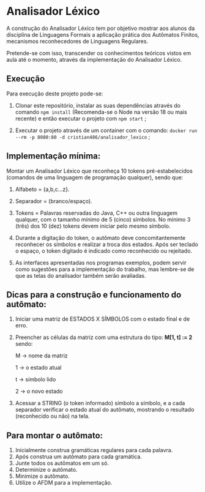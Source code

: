 # Analisador Léxico

A construção do Analisador Léxico tem por objetivo mostrar aos alunos da disciplina de Linguagens Formais a aplicação prática dos Autômatos Finitos, mecanismos reconhecedores de Linguagens Regulares.

Pretende-se com isso, transcender os conhecimentos teóricos vistos em aula até o momento, através da implementação do Analisador Léxico.

## Execução

Para execução deste projeto pode-se:

1. Clonar este repositório, instalar as suas dependências através do comando `npm install` (Recomenda-se o Node na versão 18 ou mais recente) e então executar o projeto com `npm start` ;

2. Executar o projeto através de um container com o comando:  `docker run --rm -p 8080:80 -d cristian486/analisador_lexico` ;

## Implementação mínima: 

Montar um Analisador Léxico que reconheça 10 tokens pré-estabelecidos (comandos de uma linguagem de programação qualquer), sendo que:

1. Alfabeto = {a,b,c...z}.

2. Separador = (branco/espaço).

3. Tokens = Palavras reservadas do Java, C++ ou outra linguagem qualquer, com o tamanho mínimo de 5 (cinco) símbolos. No mínimo 3 (três) dos 10 (dez) tokens devem iniciar pelo mesmo símbolo.

1. Durante a digitação do token, o autômato deve concomitantemente reconhecer os símbolos e realizar a troca dos estados. Após ser teclado o espaço, o token digitado é indicado como reconhecido ou rejeitado.

2. As interfaces apresentadas nos programas exemplos, podem servir como sugestões para a implementação do trabalho, mas lembre-se de que as telas do analisador também serão avaliadas.

## Dicas para a construção e funcionamento do autômato:
1. Iniciar uma matriz de ESTADOS X SÍMBOLOS com o estado final e de erro.
2. Preencher as células da matriz com uma estrutura do tipo: **M[1, t] := 2** sendo:

    M -> nome da matriz
    
    1 -> o estado atual
    
    t -> símbolo lido
    
    2 -> o novo estado

3. Acessar a STRING (o token informado) símbolo a símbolo, e a cada separador verificar o estado atual do autômato, mostrando o resultado (reconhecido ou não) na tela.

## Para montar o autômato:
1. Inicialmente construa gramáticas regulares para cada palavra.
2. Após construa um autômato para cada gramática.
3. Junte todos os autômatos em um só.
4. Determinize o autômato.
5. Minimize o autômato.
6. Utilize o AFDM para a implementação.

